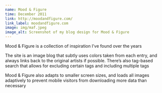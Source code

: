 ```yaml
---
name: Mood & Figure
time: December 2011
link: http://moodandfigure.com/
link_label: moodandfigure.com
image: img/maf.jpeg
image_alt: Screenshot of my blog design for Mood & Figure
---
```


Mood & Figure is a collection of inspiration I’ve found over the years

The site is an image blog that subtly uses colors taken from each entry, and always links back to the original artists if possible. There’s also tag-based search that allows for excluding certain tags and including multiple tags

Mood & Figure also adapts to smaller screen sizes, and loads all images adaptively to prevent mobile visitors from downloading more data than necessary
